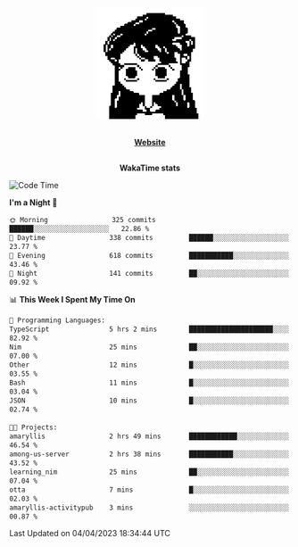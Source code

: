 ##

<p align="center">
  <img src="./person.gif" />
</p>

##

<div align="center">
  <p>
    <strong>
    <a href='https://domm.me'>Website</a>
    </strong>
  </p>
</div>

##

<div align="center">
  <p>
    <strong>
    WakaTime stats
    </strong>
  </p>
</div>

<!--START_SECTION:waka-->
![Code Time](http://img.shields.io/badge/Code%20Time-73%20hrs%2012%20mins-blue)

**I'm a Night 🦉** 

```text
🌞 Morning                325 commits         ██████░░░░░░░░░░░░░░░░░░░   22.86 % 
🌆 Daytime                338 commits         ██████░░░░░░░░░░░░░░░░░░░   23.77 % 
🌃 Evening                618 commits         ███████████░░░░░░░░░░░░░░   43.46 % 
🌙 Night                  141 commits         ██░░░░░░░░░░░░░░░░░░░░░░░   09.92 % 
```


📊 **This Week I Spent My Time On** 

```text
💬 Programming Languages: 
TypeScript               5 hrs 2 mins        █████████████████████░░░░   82.92 % 
Nim                      25 mins             ██░░░░░░░░░░░░░░░░░░░░░░░   07.00 % 
Other                    12 mins             █░░░░░░░░░░░░░░░░░░░░░░░░   03.55 % 
Bash                     11 mins             █░░░░░░░░░░░░░░░░░░░░░░░░   03.04 % 
JSON                     10 mins             █░░░░░░░░░░░░░░░░░░░░░░░░   02.74 % 

🐱‍💻 Projects: 
amaryllis                2 hrs 49 mins       ████████████░░░░░░░░░░░░░   46.54 % 
among-us-server          2 hrs 38 mins       ███████████░░░░░░░░░░░░░░   43.52 % 
learning_nim             25 mins             ██░░░░░░░░░░░░░░░░░░░░░░░   07.04 % 
otta                     7 mins              █░░░░░░░░░░░░░░░░░░░░░░░░   02.03 % 
amaryllis-activitypub    3 mins              ░░░░░░░░░░░░░░░░░░░░░░░░░   00.87 % 
```


 Last Updated on 04/04/2023 18:34:44 UTC
<!--END_SECTION:waka-->

